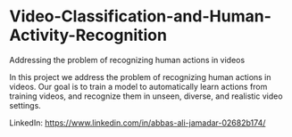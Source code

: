 # Video-Classification-and-Human-Activity-Recognition
Addressing the problem of recognizing human actions in videos

In this project we address the problem of recognizing human actions in videos. Our goal is to train a model to automatically learn actions from training videos, and recognize them in unseen, diverse, and realistic video settings.

LinkedIn: https://www.linkedin.com/in/abbas-ali-jamadar-02682b174/
